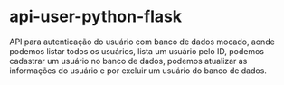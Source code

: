 # api-user-python-flask
 API para autenticação do usuário com banco de dados mocado, aonde podemos listar todos os usuários, lista um usuário pelo ID, podemos cadastrar um usuário no banco de dados, podemos atualizar as informações do usuário e por excluir um usuário do banco de dados.
